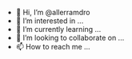 - 👋 Hi, I’m @allerramdro
- 👀 I’m interested in ...
- 🌱 I’m currently learning ...
- 💞️ I’m looking to collaborate on ...
- 📫 How to reach me ...

<!---
allerramdro/allerramdro is a ✨ special ✨ repository because its `README.md` (this file) appears on your GitHub profile.
You can click the Preview link to take a look at your changes.
--->
